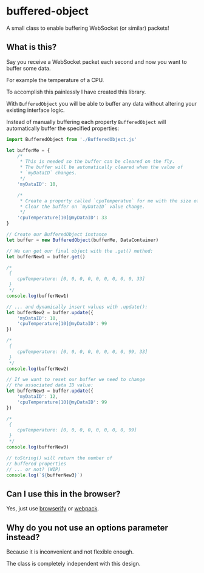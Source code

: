 # buffered-object
A small class to enable buffering WebSocket (or similar) packets!

## What is this?

Say you receive a WebSocket packet each second and now you want to buffer some data.

For example the temperature of a CPU.

To accomplish this painlessly I have created this library.

With `BufferedObject` you will be able to buffer any data without altering your existing interface logic.

Instead of manually buffering each property `BufferedObject` will automatically buffer the specified properties:

```js
import BufferedObject from './BufferedObject.js'

let bufferMe = {
	/*
	 * This is needed so the buffer can be cleared on the fly.
	 * The buffer will be automatically cleared when the value of
	 * `myDataID` changes.
	 */
	'myDataID': 10,

	/*
	 * Create a property called `cpuTemperatue` for me with the size of `10`.
	 * Clear the buffer on `myDataID` value change.
	 */
	'cpuTemperature[10]@myDataID': 33
}

// Create our BufferedObject instance
let buffer = new BufferedObject(bufferMe, DataContainer)

// We can get our final object with the .get() method:
let bufferNew1 = buffer.get()

/*
 {
 	cpuTemperature: [0, 0, 0, 0, 0, 0, 0, 0, 0, 33]
 }
 */
console.log(bufferNew1)

// ... and dynamically insert values with .update():
let bufferNew2 = buffer.update({
	'myDataID': 10,
	'cpuTemperature[10]@myDataID': 99
})

/*
 {
 	cpuTemperature: [0, 0, 0, 0, 0, 0, 0, 0, 99, 33]
 }
 */
console.log(bufferNew2)

// If we want to reset our buffer we need to change
// the associated data ID value:
let bufferNew3 = buffer.update({
	'myDataID': 12,
	'cpuTemperature[10]@myDataID': 99
})

/*
 {
 	cpuTemperature: [0, 0, 0, 0, 0, 0, 0, 0, 99]
 }
 */
console.log(bufferNew3)

// toString() will return the number of
// buffered properties
// ... or not? (WIP)
console.log(`${bufferNew3}`)
```
## Can I use this in the browser?

Yes, just use [browserify](http://npmjs.com/browserify) or [webpack](http://npmjs.com/webpack).

## Why do you not use an options parameter instead?

Because it is inconvenient and not flexible enough.

The class is completely independent with this design.
